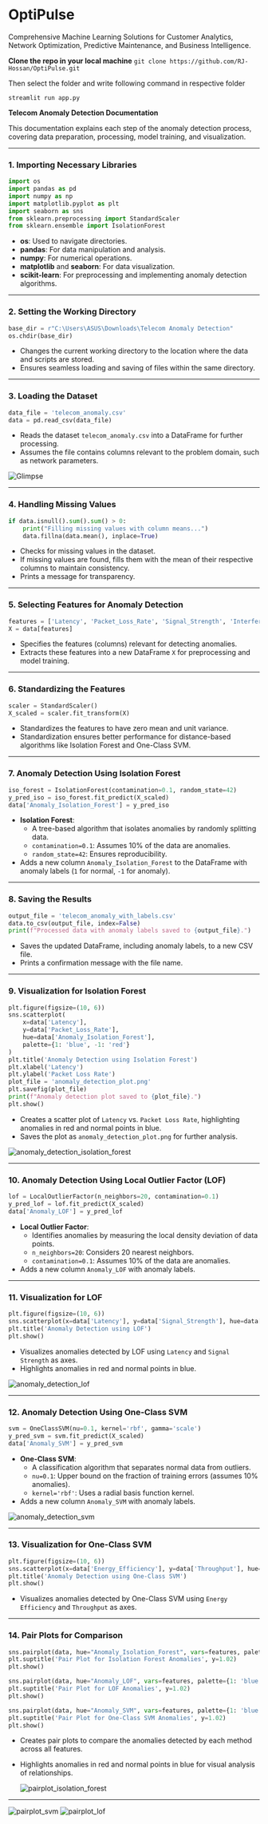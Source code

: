 # OptiPulse
Comprehensive Machine Learning Solutions for Customer Analytics, Network Optimization, Predictive Maintenance, and Business Intelligence.

**Clone the repo in your local machine**
`git clone https://github.com/RJ-Hossan/OptiPulse.git`

Then select the folder and write following command in respective folder

`streamlit run app.py`



**Telecom Anomaly Detection Documentation**

This documentation explains each step of the anomaly detection process, covering data preparation, processing, model training, and visualization.

---

### 1. **Importing Necessary Libraries**

```python
import os
import pandas as pd
import numpy as np
import matplotlib.pyplot as plt
import seaborn as sns
from sklearn.preprocessing import StandardScaler
from sklearn.ensemble import IsolationForest
```

- **os**: Used to navigate directories.
- **pandas**: For data manipulation and analysis.
- **numpy**: For numerical operations.
- **matplotlib** and **seaborn**: For data visualization.
- **scikit-learn**: For preprocessing and implementing anomaly detection algorithms.

---

### 2. **Setting the Working Directory**

```python
base_dir = r"C:\Users\ASUS\Downloads\Telecom Anomaly Detection"
os.chdir(base_dir)
```

- Changes the current working directory to the location where the data and scripts are stored.
- Ensures seamless loading and saving of files within the same directory.

---

### 3. **Loading the Dataset**

```python
data_file = 'telecom_anomaly.csv'
data = pd.read_csv(data_file)
```

- Reads the dataset `telecom_anomaly.csv` into a DataFrame for further processing.
- Assumes the file contains columns relevant to the problem domain, such as network parameters.


![Glimpse](https://github.com/user-attachments/assets/295c6302-a26a-40dc-abd0-f3022d2732e2)


---

### 4. **Handling Missing Values**

```python
if data.isnull().sum().sum() > 0:
    print("Filling missing values with column means...")
    data.fillna(data.mean(), inplace=True)
```

- Checks for missing values in the dataset.
- If missing values are found, fills them with the mean of their respective columns to maintain consistency.
- Prints a message for transparency.

---

### 5. **Selecting Features for Anomaly Detection**

```python
features = ['Latency', 'Packet_Loss_Rate', 'Signal_Strength', 'Interference_Level', 'Energy_Efficiency']
X = data[features]
```

- Specifies the features (columns) relevant for detecting anomalies.
- Extracts these features into a new DataFrame `X` for preprocessing and model training.

---

### 6. **Standardizing the Features**

```python
scaler = StandardScaler()
X_scaled = scaler.fit_transform(X)
```

- Standardizes the features to have zero mean and unit variance.
- Standardization ensures better performance for distance-based algorithms like Isolation Forest and One-Class SVM.

---

### 7. **Anomaly Detection Using Isolation Forest**

```python
iso_forest = IsolationForest(contamination=0.1, random_state=42)
y_pred_iso = iso_forest.fit_predict(X_scaled)
data['Anomaly_Isolation_Forest'] = y_pred_iso
```

- **Isolation Forest**:
  - A tree-based algorithm that isolates anomalies by randomly splitting data.
  - `contamination=0.1`: Assumes 10% of the data are anomalies.
  - `random_state=42`: Ensures reproducibility.
- Adds a new column `Anomaly_Isolation_Forest` to the DataFrame with anomaly labels (`1` for normal, `-1` for anomaly).





---

### 8. **Saving the Results**

```python
output_file = 'telecom_anomaly_with_labels.csv'
data.to_csv(output_file, index=False)
print(f"Processed data with anomaly labels saved to {output_file}.")
```

- Saves the updated DataFrame, including anomaly labels, to a new CSV file.
- Prints a confirmation message with the file name.

---

### 9. **Visualization for Isolation Forest**

```python
plt.figure(figsize=(10, 6))
sns.scatterplot(
    x=data['Latency'],
    y=data['Packet_Loss_Rate'],
    hue=data['Anomaly_Isolation_Forest'],
    palette={1: 'blue', -1: 'red'}
)
plt.title('Anomaly Detection using Isolation Forest')
plt.xlabel('Latency')
plt.ylabel('Packet Loss Rate')
plot_file = 'anomaly_detection_plot.png'
plt.savefig(plot_file)
print(f"Anomaly detection plot saved to {plot_file}.")
plt.show()
```

- Creates a scatter plot of `Latency` vs. `Packet Loss Rate`, highlighting anomalies in red and normal points in blue.
- Saves the plot as `anomaly_detection_plot.png` for further analysis.

![anomaly_detection_isolation_forest](https://github.com/user-attachments/assets/0cbdb49d-46b5-4899-a5c1-2d13a5d0de61)

---

### 10. **Anomaly Detection Using Local Outlier Factor (LOF)**

```python
lof = LocalOutlierFactor(n_neighbors=20, contamination=0.1)
y_pred_lof = lof.fit_predict(X_scaled)
data['Anomaly_LOF'] = y_pred_lof
```

- **Local Outlier Factor**:
  - Identifies anomalies by measuring the local density deviation of data points.
  - `n_neighbors=20`: Considers 20 nearest neighbors.
  - `contamination=0.1`: Assumes 10% of the data are anomalies.
- Adds a new column `Anomaly_LOF` with anomaly labels.

---

### 11. **Visualization for LOF**

```python
plt.figure(figsize=(10, 6))
sns.scatterplot(x=data['Latency'], y=data['Signal_Strength'], hue=data['Anomaly_LOF'], palette={1: 'blue', -1: 'red'})
plt.title('Anomaly Detection using LOF')
plt.show()
```

- Visualizes anomalies detected by LOF using `Latency` and `Signal Strength` as axes.
- Highlights anomalies in red and normal points in blue.

![anomaly_detection_lof](https://github.com/user-attachments/assets/0b2fe5f3-4d9d-45c2-a714-c461cda15d68)



---

### 12. **Anomaly Detection Using One-Class SVM**

```python
svm = OneClassSVM(nu=0.1, kernel='rbf', gamma='scale')
y_pred_svm = svm.fit_predict(X_scaled)
data['Anomaly_SVM'] = y_pred_svm
```

- **One-Class SVM**:
  - A classification algorithm that separates normal data from outliers.
  - `nu=0.1`: Upper bound on the fraction of training errors (assumes 10% anomalies).
  - `kernel='rbf'`: Uses a radial basis function kernel.
- Adds a new column `Anomaly_SVM` with anomaly labels.



![anomaly_detection_svm](https://github.com/user-attachments/assets/a5f66795-5096-4643-be12-ca37ac241270)


---

### 13. **Visualization for One-Class SVM**

```python
plt.figure(figsize=(10, 6))
sns.scatterplot(x=data['Energy_Efficiency'], y=data['Throughput'], hue=data['Anomaly_SVM'], palette={1: 'blue', -1: 'red'})
plt.title('Anomaly Detection using One-Class SVM')
plt.show()
```

- Visualizes anomalies detected by One-Class SVM using `Energy Efficiency` and `Throughput` as axes.

---

### 14. **Pair Plots for Comparison**

```python
sns.pairplot(data, hue="Anomaly_Isolation_Forest", vars=features, palette={1: 'blue', -1: 'red'})
plt.suptitle('Pair Plot for Isolation Forest Anomalies', y=1.02)
plt.show()

sns.pairplot(data, hue="Anomaly_LOF", vars=features, palette={1: 'blue', -1: 'red'})
plt.suptitle('Pair Plot for LOF Anomalies', y=1.02)
plt.show()

sns.pairplot(data, hue="Anomaly_SVM", vars=features, palette={1: 'blue', -1: 'red'})
plt.suptitle('Pair Plot for One-Class SVM Anomalies', y=1.02)
plt.show()
```

- Creates pair plots to compare the anomalies detected by each method across all features.
- Highlights anomalies in red and normal points in blue for visual analysis of relationships.

  ![pairplot_isolation_forest](https://github.com/user-attachments/assets/c54b78d3-c5a8-4ab9-8a9b-c121ca05a31f)


---

![pairplot_svm](https://github.com/user-attachments/assets/19b68e21-ce36-4494-84cf-5df3f12cfaf2)
![pairplot_lof](https://github.com/user-attachments/assets/673b9804-6fba-438f-87ae-160173ec1806)


